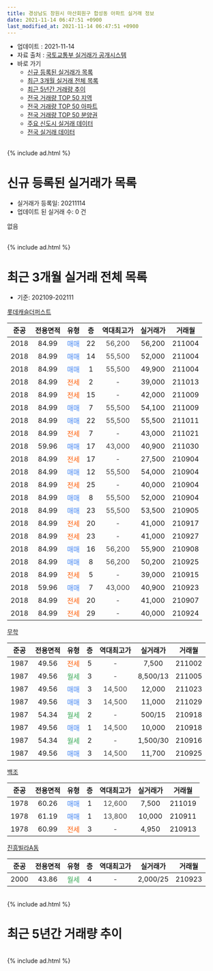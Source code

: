 ```yaml
---
title: 경상남도 창원시 마산회원구 합성동 아파트 실거래 정보
date: 2021-11-14 06:47:51 +0900
last_modified_at: 2021-11-14 06:47:51 +0900
---
```


* 업데이트 : 2021-11-14
* 자료 출처 : [국토교통부 실거래가 공개시스템](http://rt.molit.go.kr)
* 바로 가기
    * [신규 등록된 실거래가 목록](#신규-등록된-실거래가-목록)
    * [최근 3개월 실거래 전체 목록](#최근-3개월-실거래-전체-목록)
    * [최근 5년간 거래량 추이](#최근-5년간-거래량-추이)
    * [전국 거래량 TOP 50 지역](https://inasie.github.io/apt-trade-info/최근-3개월-전국에서-가장-거래가-많이-발생한-지역)
    * [전국 거래량 TOP 50 아파트](https://inasie.github.io/apt-trade-info/최근-3개월-전국에서-가장-거래가-많이-발생한-아파트)
    * [전국 거래량 TOP 50 분양권](https://inasie.github.io/apt-trade-info/최근-3개월-전국에서-가장-거래가-많이-발생한-분양권)
    * [주요 신도시 실거래 데이터](https://inasie.github.io/apt-trade-info/주요-신도시)
    * [전국 실거래 데이터](https://inasie.github.io/apt-trade-info/전국)
<br>
{% include ad.html %}
<br>

# 신규 등록된 실거래가 목록
* 실거래가 등록일: 20211114
* 업데이트 된 실거래 수: 0 건

없음

<br>
{% include ad.html %}
<br>

# 최근 3개월 실거래 전체 목록
* 기준: 202109-202111


[롯데캐슬더퍼스트](https://search.naver.com/search.naver?query=%EA%B2%BD%EC%83%81%EB%82%A8%EB%8F%84+%EC%B0%BD%EC%9B%90%EC%8B%9C+%EB%A7%88%EC%82%B0%ED%9A%8C%EC%9B%90%EA%B5%AC+%ED%95%A9%EC%84%B1%EB%8F%99+%EB%A1%AF%EB%8D%B0%EC%BA%90%EC%8A%AC%EB%8D%94%ED%8D%BC%EC%8A%A4%ED%8A%B8)

|준공|전용면적|유형|층|역대최고가|실거래가|거래월|
|:---:|:---:|:---:|:---:|:---:|:---:|:---:|
|2018|84.99|<span style="color:#4285f3">매매</span>|22|<span style="color:#444444">56,200</span>|56,200|211004|
|2018|84.99|<span style="color:#4285f3">매매</span>|14|<span style="color:#444444">55,500</span>|52,000|211004|
|2018|84.99|<span style="color:#4285f3">매매</span>|1|<span style="color:#444444">55,500</span>|49,900|211004|
|2018|84.99|<span style="color:#ff5a00">전세</span>|2|<span style="color:#444444">-</span>|39,000|211013|
|2018|84.99|<span style="color:#ff5a00">전세</span>|15|<span style="color:#444444">-</span>|42,000|211009|
|2018|84.99|<span style="color:#4285f3">매매</span>|7|<span style="color:#444444">55,500</span>|54,100|211009|
|2018|84.99|<span style="color:#4285f3">매매</span>|22|<span style="color:#444444">55,500</span>|55,500|211011|
|2018|84.99|<span style="color:#ff5a00">전세</span>|7|<span style="color:#444444">-</span>|43,000|211021|
|2018|59.96|<span style="color:#4285f3">매매</span>|17|<span style="color:#444444">43,000</span>|40,900|211030|
|2018|84.99|<span style="color:#ff5a00">전세</span>|17|<span style="color:#444444">-</span>|27,500|210904|
|2018|84.99|<span style="color:#4285f3">매매</span>|12|<span style="color:#444444">55,500</span>|54,000|210904|
|2018|84.99|<span style="color:#ff5a00">전세</span>|25|<span style="color:#444444">-</span>|40,000|210904|
|2018|84.99|<span style="color:#4285f3">매매</span>|8|<span style="color:#444444">55,500</span>|52,000|210904|
|2018|84.99|<span style="color:#4285f3">매매</span>|23|<span style="color:#444444">55,500</span>|53,500|210905|
|2018|84.99|<span style="color:#ff5a00">전세</span>|20|<span style="color:#444444">-</span>|41,000|210917|
|2018|84.99|<span style="color:#ff5a00">전세</span>|23|<span style="color:#444444">-</span>|41,000|210927|
|2018|84.99|<span style="color:#4285f3">매매</span>|16|<span style="color:#444444">56,200</span>|55,900|210908|
|2018|84.99|<span style="color:#4285f3">매매</span>|8|<span style="color:#444444">56,200</span>|50,200|210925|
|2018|84.99|<span style="color:#ff5a00">전세</span>|5|<span style="color:#444444">-</span>|39,000|210915|
|2018|59.96|<span style="color:#4285f3">매매</span>|7|<span style="color:#444444">43,000</span>|40,900|210923|
|2018|84.99|<span style="color:#ff5a00">전세</span>|20|<span style="color:#444444">-</span>|41,000|210907|
|2018|84.99|<span style="color:#ff5a00">전세</span>|29|<span style="color:#444444">-</span>|40,000|210924|

[무학](https://search.naver.com/search.naver?query=%EA%B2%BD%EC%83%81%EB%82%A8%EB%8F%84+%EC%B0%BD%EC%9B%90%EC%8B%9C+%EB%A7%88%EC%82%B0%ED%9A%8C%EC%9B%90%EA%B5%AC+%ED%95%A9%EC%84%B1%EB%8F%99+%EB%AC%B4%ED%95%99)

|준공|전용면적|유형|층|역대최고가|실거래가|거래월|
|:---:|:---:|:---:|:---:|:---:|:---:|:---:|
|1987|49.56|<span style="color:#ff5a00">전세</span>|5|<span style="color:#444444">-</span>|7,500|211002|
|1987|49.56|<span style="color:#34a853">월세</span>|3|<span style="color:#444444">-</span>|8,500/13|211005|
|1987|49.56|<span style="color:#4285f3">매매</span>|3|<span style="color:#444444">14,500</span>|12,000|211023|
|1987|49.56|<span style="color:#4285f3">매매</span>|3|<span style="color:#444444">14,500</span>|11,000|211029|
|1987|54.34|<span style="color:#34a853">월세</span>|2|<span style="color:#444444">-</span>|500/15|210918|
|1987|49.56|<span style="color:#4285f3">매매</span>|1|<span style="color:#444444">14,500</span>|10,000|210918|
|1987|54.34|<span style="color:#34a853">월세</span>|2|<span style="color:#444444">-</span>|1,500/30|210916|
|1987|49.56|<span style="color:#4285f3">매매</span>|3|<span style="color:#444444">14,500</span>|11,700|210925|

[백조](https://search.naver.com/search.naver?query=%EA%B2%BD%EC%83%81%EB%82%A8%EB%8F%84+%EC%B0%BD%EC%9B%90%EC%8B%9C+%EB%A7%88%EC%82%B0%ED%9A%8C%EC%9B%90%EA%B5%AC+%ED%95%A9%EC%84%B1%EB%8F%99+%EB%B0%B1%EC%A1%B0)

|준공|전용면적|유형|층|역대최고가|실거래가|거래월|
|:---:|:---:|:---:|:---:|:---:|:---:|:---:|
|1978|60.26|<span style="color:#4285f3">매매</span>|1|<span style="color:#444444">12,600</span>|7,500|211019|
|1978|61.19|<span style="color:#4285f3">매매</span>|1|<span style="color:#444444">13,800</span>|10,000|210911|
|1978|60.99|<span style="color:#ff5a00">전세</span>|3|<span style="color:#444444">-</span>|4,950|210913|

[진흥빌라A동](https://search.naver.com/search.naver?query=%EA%B2%BD%EC%83%81%EB%82%A8%EB%8F%84+%EC%B0%BD%EC%9B%90%EC%8B%9C+%EB%A7%88%EC%82%B0%ED%9A%8C%EC%9B%90%EA%B5%AC+%ED%95%A9%EC%84%B1%EB%8F%99+%EC%A7%84%ED%9D%A5%EB%B9%8C%EB%9D%BCA%EB%8F%99)

|준공|전용면적|유형|층|역대최고가|실거래가|거래월|
|:---:|:---:|:---:|:---:|:---:|:---:|:---:|
|2000|43.86|<span style="color:#34a853">월세</span>|4|<span style="color:#444444">-</span>|2,000/25|210923|


<br>
{% include ad.html %}
<br>

# 최근 5년간 거래량 추이


<div style="width:100%;">
    <canvas id="deal_progress" height="200"></canvas>
</div>

<script>
new Chart(document.getElementById("deal_progress"), {
    type: 'line',
    data: {
        labels: ['201611','201612','201701','201702','201703','201704','201705','201706','201707','201708','201709','201710','201711','201712','201801','201802','201803','201804','201805','201806','201807','201808','201809','201810','201811','201812','201901','201902','201903','201904','201905','201906','201907','201908','201909','201910','201911','201912','202001','202002','202003','202004','202005','202006','202007','202008','202009','202010','202011','202012','202101','202102','202103','202104','202105','202106','202107','202108','202109','202110','202111'],
        datasets: [{
            label: '매매',
            pointRadius: 1,
            data: [5, 2, 4, 5, 5, 4, 2, 1, 2, 5, 1, 3, 1, 3, 6, 7, 7, 12, 15, 16, 18, 7, 3, 4, 4, 1, 1, 2, 8, 13, 13, 4, 7, 3, 6, 9, 9, 13, 5, 9, 8, 8, 18, 37, 23, 17, 20, 16, 23, 10, 24, 9, 6, 18, 14, 13, 26, 21, 9, 9, 0],
            borderColor: "rgba(255, 201, 14, 1)",
            backgroundColor: "rgba(255, 201, 14, 0.5)",
            fill: false,
            lineTension: 0
        },{
            label: '전월세',
            pointRadius: 1,
            data: [0, 2, 5, 1, 2, 2, 2, 2, 2, 2, 2, 1, 2, 2, 2, 3, 4, 1, 4, 4, 2, 3, 2, 5, 2, 2, 3, 5, 4, 7, 3, 6, 5, 6, 2, 3, 5, 8, 7, 10, 15, 4, 12, 17, 35, 18, 17, 5, 10, 20, 21, 17, 7, 24, 9, 9, 11, 8, 11, 5, 0],
            borderColor: "rgba(0, 141, 185, 1)",
            backgroundColor: "rgba(0, 141, 185, 0.5)",
            fill: false,
            lineTension: 0
        }
        ]
    },
    options: {
        responsive: true,
        title: {
            display: false
        },
        tooltips: {
            mode: 'index',
            intersect: false
        },
        hover: {
            mode: 'nearest',
            intersect: true
        },
        scales: {
            xAxes: [{
                display: true,
                scaleLabel: {
                    display: true,
                    labelString: '년/월'
                }
            }],
            yAxes: [{
                display: true,
                ticks: {
                    suggestedMin: 0,
                },
                scaleLabel: {
                    display: true,
                    labelString: '실거래 수'
                }
            }]
        }
    }
});

</script>


<br>
{% include ad.html %}
<br>

